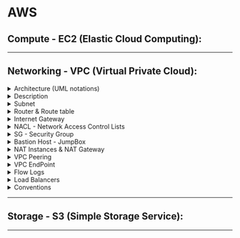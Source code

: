 # AWS
## Compute - EC2 (Elastic Cloud Computing):

---

## Networking - VPC (Virtual Private Cloud):

<details>
<summary>Architecture (UML notations)</summary>

![VPC Architecture with UML notations](https://awscertifiedsolutionsarchitectassociatedocs.s3.amazonaws.com/VPC_Architecture.PNG)

</details>

<details>
<summary>Description</summary>
    
- It is a virtual network within AWS: it is our private data center inside AWS platform
- It can be configured to be public/private or a mixture
- It is isolated from other VPCs by default
	- It can't talk to anything outside itself unless we configure it otherwise
	- It's isolated from network blast radius
- It is Regional: it can't span regions
- It is highly available: it is on multiple AZs which allows a HA (Highly Available) architecture
- It can be connected to our data center and corporate networks: Hardware Virtual Private Network (VPN)
- It supports different Tenancy types: it could be:
	- Dedicated tenant: it can't be changed (Locked). It is expensive
	- multi-tenant (default): it still could be switched to a dedicated tenant
- IPv4 CIDR:
	- From /28 (16 IPs) to /16 (65,536 IPs) 
	- We need to plan in advance CIDR to support whatever service we will deploy in the VPC:
	 	- [ ] We need to make sure our CIDR will support enough subnets
	 	- [ ] We need to make sure our CIDR will let our subnets have enough IP addresses
	 	- [ ] Some AWS services require a minimum number of IP addresses before they can deploy
	- We need to plan a CIDR that allows HA architecture:
	 	- [ ] We need to break our CIDR down based on the number of AZs we will be using and then 
	 	- [ ] We need to break down our CIDR based on the number of tiers (subnets) our VPC will have. E.g., public/private/db tiers
	- We need to plan for future evolutions: additional AZs, additional tiers (subnets)
	- Best Practice: ensure that VPCs we work with don't overlap CIDR blocks, whatever this is possible:
	 	- [ ] Lots of networking features don't like the same CIDR block
	 	- [ ] This will just make things a lot easier further down
	 	- [ ] Our corporate network VPCs, any other VPC we work with, 
	 	- [ ] VPCs of any partners and vendors that we interact with
	- Best Practice: It is recommended to plan for our VPC in advance even though, we can now update VPC CIDR
- IPv6: 
	- It supports IPv6
	- It isn't yet supported by all AWS services, though
	- AWS provides IPv6 blocks
- Default VPC:
	- It is created by default in every region for each new AWS account (to make easy the onboarding process)
	- It is required for some services:
	 	- [ ] Historically some services failed if the default VPC didn't exist
	 	- [ ] It was initially not something we could create, but we could delete it
	 	- [ ] So if we delete, we could run into problems where certain services wouldn't launch,
	 	- [ ] We needed to create a ticket to get it recreated on our behalf
	 	- [ ] It is used as a default for most
	- Its initial state is as follow:
	 	- [ ] CIDR: default 172.31.0.0/16 (65,000 IP addresses)
	 	- [ ] Subnet: 1 "/20" public subnet by AZ
	 	- [ ] DHCP: Default AWS Account DHCP option set is attached
	 	- [ ] DNS Names: Enabled
	 	- [ ] DNS Resolution: Enabled
	 	- [ ] Internet Gateway: Included
	 	- [ ] Route table: Main route table routes traffic to local and Internet Gateway (see below)
	 	- [ ] NACL: Default NACL allows all inbound and outbound traffic (see below)
	 	- [ ] Security Group: Default SG allows all inbound traffic from itself; allows all outbound traffic (see below)
	 	- [ ] ENI: Same ENI is used by all subnets and all security group
- Custom VPC (or "Bespoke"): 
	- it can be designed and configured in any valid way
	- Its initial state is as follow:
	 	- [ ] CIDR: initial configuration
	 	- [ ] Subnet: none
	 	- [ ] DHCP: Default AWS Account DHCP option set is attached
	 	- [ ] DNS Names: Disabled
	 	- [ ] DNS Resolution: Enabled
	 	- [ ] Internet Gateway: none
	 	- [ ] Route table: Main route table routes traffic to local (see below)
	 	- [ ] NACL: Default NACL allows all inbound and outbound traffic (see below)
	 	- [ ] Security Group: Default SG allows all inbound traffic from itself; allows all outbound traffic (see below)
	 	- [ ] ENI: none
- DHCP Options Sets:
	- It's a configuration that sets various things that have provided to resources inside a VPC when they use DHCP
	- It's a protocol that allows resources inside a network to auto configure their network card such as IP address
	- It allows any instance in a VPC to point to the specified domain and DNS servers to resolve their domain names
	- More details: https://docs.aws.amazon.com/vpc/latest/userguide/VPC_DHCP_Options.html
- VPC DNS hostnames & DNS Resolution:
	- Even when an Internet Gateway is created and attached to a VPC and, 
	- A public IP is associated to an EC2 instance, a DNS name isn't associated to it
	- To do it, we should enable it in VPC > Edit DNS hostnames and Edit DNS resolution
	- Best Practice: Always enable VPC DNS hostnames and, VPC DNS resolution.
</details>

<details>
<summary>Subnet</summary>

- Analogy: it is like a floor (or a component of it) in our data center
- A VPC can have 1 or more subnets: The number of subnets depends on how VPC CIDR is split:
	- If all subnets have the same CIDR prefix, the formula would be: 2^(Subnet CIDR Prefix - VPC CIDR Prefix)
	- For a VPC of /16, we could create:
	- 1 single subnet of /16; 2 subnets of /17; 4 subnets of /18; 8 subnets of /19; 16 subnets of /20;
	- 32 subnets of /21; 64 subnets of /22; 128 subnets of /23; 256 subnets of /24
- It is inside an AZ: subnets can't span AZs
- Subnet max/min IP: same as VPC limit
- Its CIDR blocks:
	- It can't be bigger than CIDR blocks of the VPC it is attached to
	- It can't overlap with any CIDR blocks inside the VPC it is attached to
	- It can't be created outside of the CIDR of the VPC it is attached to
- Certain IPs are reserved in subnets:
	- Subnet's Network IP address: e.g., 10.0.0.0
	- Subnet's Router IP address ("+1"): Example: 10.0.0.1.
	- Subnet's DNS IP address ("+2"): E.g., 10.0.0.2
	 	- [ ] For VPCs with multiple CIDR blocks, the IP address of the DNS server is located in the primary CIDR
	 	- [ ] For more details: https://docs.aws.amazon.com/vpc/latest/userguide/VPC_DHCP_Options.html#AmazonDNS
	- Subnet's Future IP address ("+3"): e.g., 10.0.0.3
	- Subnet's Network Broadcast IP address ("Last"): E.g., 10.0.0.255
	- For more details: https://docs.aws.amazon.com/vpc/latest/userguide/VPC_Subnets.html
- Share a subnet: Organization or AWS account
	- Resources deployed to the subnet are owned by the account that deployed them: so we can't update them
	- The account we shared the subnet with can't update our subnet (what if there is a role that allow them so?)
- Subnet & Route Table:
	- A subnet must be associated with 1 and only 1 route table (main or custom)
	- When a subnet is created, it is associated by default to the VPC main route table
- Subnet & NACL:
	- A subnet must be associated with 1 and only 1 NACL (default or custom)
	- When a subnet is created, it is associated by default to the VPC default NACL
- A subnet is Public if:
	- If it is configured to allocate public IP
	- If the VPC has an associated Internet Gateway
	- If it is attached to a route table with a default route to the Internet Gateway
- Default Subnet:
	- It is a subnet that is created automatically by AWS at the same time as a default VPC
	- It is public
	- There is as many default subnets as AZs of the region where the default VPC is created in	

</details>

<details>
<summary>Router & Route table</summary>

- It is a virtual routing device that is in each VPC (fully managed by AWS)
- It has an interface in every subnet known as the "Subnet+1" address (is it the ENI?)
- It is highly available, scalable, and controls data entering and leaving the VPC and its subnets
- Route table:
	- It controls what the VPC router does with subnet Outbound traffic
	- A subnet must be associated with 1 and only 1 route table (main or custom)
	- Local route:
		- [ ] It's included in all route tables
		- [ ] It can't be deleted from its route table
		- [ ] It matches the CIDR of the VPC and lets traffic be routed between subnets
		- [ ] It doesn't forward traffic to any target because the VPC router can handle it
		- [ ] It allows all subnets in a VPC to be able to talk to one another even if they're in different AZs
	- It contains a collection of Static Routes: 
		- [ ] They're used when traffic from a subnet arrives at the VPC router
		- [ ] They contain a destination and a target: traffic is forwarded to the target if its destination matches the route destination
		- [ ] Default Routes (0.0.0.0/0 v4 and ::/0 v6) could be added that match any traffic not already matched
		- [ ] If multiple routes apply, the most specific is chosen
		- [ ] Example: A /32 (a single IP address) will be chosen before a /24, before a /16, before the default route (0.0.0.0/0) and, before VPC CIDR even the IP address is local
		- [ ] Targets can be IPs or an AWS networking gateway/object (Egress Only Internet Gateway, Instance, Internet Gateway, NAT Gateway, Network Interface, Peering Connection, Transit Gateway, Virtual Private Gateway)			
	- Main Route table:
		- [ ] It's created by default at the same time as a VPC is created
		- [ ] It's allocated by default to all subnets in the VPC
		- [ ] In a default VPC: it routes outbound traffic to local and to outside (Internet Gateway)
		- [ ] In a custom VPC: It routes outbound traffic to local
		- [ ] It's created at the same time as the VPC it is attached to
		- [ ] It's associated "implicitly" to all VPC's Subnets until they're explicitly associated to a custom one
		- [ ] Therefore, if it includes a route to an Internet Gateway, all existing and future subnets will be public by default (if Public IP is enabled)	
	- "Custom" route table: 
		- [ ] It could be created and customized to subnets' requirements.
		- [ ] It is explicitly associated with subnets.
	- Best Practice: 
		- [ ] It is recommended not to update the main route table
		- [ ] It is particularly recommended not to add the route to the Internet Gateway in the main route: 
		- [ ] Because, by default, all VPC's Subnets are associated "implicitly" to the main route
		- [ ] Therefore, if a route to an Internet Gateway is added to the main route, all existing and future subnets will be public by default (if Public IP is enabled)		
	- Route Propagation:
		- [ ] It uses a Virtual Private Gateway that should be associated to the VPC the route table is attached to
		- [ ] We could then elect to propagate any routes that it learned onto this particular route table 
		- [ ] It's a way that we can dynamically populate new routes that are learned by the virtual private gateway, which is used for VPNs on automatically populate our our table
		- [ ] Certain types of AWS networking products (VPN, Direct Connect) can dynamically learn routes using BGP (Border Gateway Protocol)
		- [ ] If we have got a VPN or direct connect that support BGP and we integrate those with our VPC, then we can enable this route propagation to automatically add those routes to our route tables
		- [ ] We don't need then to do it manually by a static route table

</details>

<details>
<summary>Internet Gateway</summary>

- It can route traffic for public IPs to and from the internet
- It is created and attached to a VPC
- A VPC could be attached to 1 and only 1 Internet Gateway
- It doesn't applies public IPv4 addresses to a resource's ENI
- It provides Static NAT (Network Address Translation):
	- It is the process of 1:1 translation where an internet gateway converts a private address to a public IP address
	- It make the instance a true public machine
	- When an Internet Gateway receives any traffic from an EC2 instance, if the EC2 has an allocated public IP: 
		- [ ] Then the Internet Gateway adjusts those traffic's packets (Layer 3 in OSI model)
		- [ ] It replaces the EC2 private IP in the packet source IP with the EC2 associated Public IP address
		- [ ] It sends then the packets through to the public Internet
	- When an Internet Gateway receives any traffic from the public internet,
		- [ ] It adjusts those packets as well,
		- [ ] It replaces the Public IP @ in the packet source IP with the associate EC2 private IP address
		- [ ] It sends then the packets to the EC2 instance through the VPC Router

</details>

<details>
<summary>NACL - Network Access Control Lists</summary>

- It is a security feature that operates at Layer 4 of the OSI model (Transport Layer: TCP/UDP and below)
- It could be associated with multiples subnets
- A subnet has to be associated with 1 NACL:
- It impacts traffic crossing the boundary of a subnet
- It doesn't impact traffic local to a subnet: Communications between 2 instances inside a subnet aren't impacted
- It acts FIRST before Security Groups: if an IP is denied, it won't even reach security group
- It is stateless
- There're 2 sets of rules: Inbound and Outbound rules:
	- They're explicitly allow or deny traffic based on:
		- [ ] Traffic Type (protocol), 
		- [ ] Ports or port range, 
		- [ ] Source (or Destination): IP / CIDR: since NACL is involved at Layer 4, the source/destination can't be an AWS object
	- They're processed in number of order, "Rule #": Lowest first
	- When a match is found, that action is taken and processing stops
	- The "*" rule is an implicit deny: It is processed last
- Default NACL:
	- It is created by default at the same as the VPC
	- It is associated "implicitly" to all subnets as long as they're not associated explicitly to a custom NACL 
	- It Allows ALL traffic: Rule 100: Allow everything
- Custom NACL:
	- It is created by users
	- It should be associated "explicitly" to a subnet
	- It does block ALL traffic, by default: it only includes "*" rule only
- Ephemeral Ports:
	- When a client initiates communications with a server, it uses a well-known port # on that server: e.g., TCP/443
	- The response is from that well-known port to an ephemeral port on the client
	- The client decides the ephemeral port (e.g., TCP/22000): they're be thousands!
- To keep in mind: Because NACL are stateless and ephemeral ports are thousands, to manage the overhead of NACL rules is very high. In fact:
	- We should think to "allow" traffic for every "ephemeral" ports on Client Inbound and Outbound rules and, 
	- We should think to "allow" traffic for every "ephemeral" ports on Destination Inbound and Outbound rules as well
	- This means that for a single communication, we might have to worry about 4 individual sets of rules
	- This is why NACLs tend not to be used all that much generally in production usage (Security Groups are preferred)
- Use Case:
	- When we have an explicit deny that we would like to add
	- E.g., we got attacked from an IP @, we may need to deny it
- Best Practice: 
	- Inbound and Outbound Rules # should use an increment of 100: 
		- [ ] 100 for the 1st IPv4 rule, 101 for the 1st IPv6 rule
		- [ ] 200 for the 2nd IPv4 rule, 201 for the 2nd IPv6 rule
	-  Ensure that you place the DENY rules earlier in the table than the ALLOW rules that open the wide range of ephemeral ports

</details>

<details>
<summary>SG - Security Group</summary>

- It's a Software firewall that surrounds AWS products
- It a Layer 5 firewall (session firewall) in OSI model
- It is attached to an ENI
- It's associated with a single VPC: it doesn't span VPC's
- Multiple SGs could be assigned to an EC2 instance
- It acts at the instance level, not the subnet level
- It could be attached/detached from an EC2 instance at anytime
- It is Stateful:
	- The response to an allowed inbound (or outbound) request, will be allowed to flow out (or in), regardless of outbound (or inbound) rules
	- If we send a request from our instance and it is allowed by the corresponding SG rule, its response is then allowed to flow in regardless of inbound rules
	- More details (see Tracking): https://docs.aws.amazon.com/AWSEC2/latest/UserGuide/using-network-security.html#security-group-connection-tracking
	- Comparison between Security Group and ACL (stateless): https://docs.aws.amazon.com/vpc/latest/userguide/VPC_Security.html#VPC_Security_Comparison
- SG Rules include: Inbound and Outbound rule sets:
	- Type: TCP
	- Protocol: e.g., HTTP, SSH
	- Port Ranges: e.g., Port 22 (SSH), Port 53 (UDP), Port 3060 (MySQL), Port 80 (http), Port 443 (https)... 
	- Source/Destination: Since it is a Layer 5 Firewall, it supports
		- [ ] IP addresses, CIDRs (Layer 4 info)
		- [ ] a Security Group (Layer 5 info)
	- It can auto-reference itself in an Inbound rules' Source 
		- [ ] It allows traffic from itself
		- [ ] All resources in the same SG are allowed to communicate to each other
- Implicit Deny: Explicit Allow > Implicit Deny
	- We can't create rules that deny access
- Default SG: 
	- It is created at the same time as a VPC (Default VPC or Custom VPC)
	- It allows all traffic from all resources within the same SG: by default, inbound traffic from itself is allowed
	- It allows all outbound traffic
- Custom SG:
	- It is created by users
	- It implicitly denies all inbound traffic: there isn't any inbound rule
	- It allows all outbound traffic

</details>

<details>
<summary>Bastion Host - JumpBox</summary>

- It is a host (EC2 instance) that sits at the perimeter of a VPC
- It is in a public Subnet 
- it usually involves access from untrusted networks or computers
- It functions as an entry point to the VPC for trusted admins
- It allows for updates or configuration tweaks remotely while allowing the VPC to stay private and protected (private subnets)
- It is generally connected to via SSH (Linux) or RDP (Windows)
- Its goal is to reduce the surface area in which we need to harden:
	- Instead to harden all private instances (we could have many of them),
	- We just need to harden 1 Bastion Host
	- Multifactor authentication, ID federation, and/or IP blocks
- How it works:
	- Traffic is going through the Internet gateway > route tables > NACL > Security Groups > Bastion host
	- Then the bastion host basically just forwards the connection through SSH/ADP to private instances
	- All what we need to do is harden our bastion host as strongly as possible because it is exposed to the public
	- Then, we don't have to worry about hardening our private instances in our private subnet
- Best Practice: 
	- Bastion hosts must be kept updated, and security hardened and, audited regularly
	- Multifactor authentication, ID federation, and/or IP blocks
	- It is recommended to add tags to be able to differentiate from other regular EC2 instances
	- Create a specific SG for bastion hosts:
		- [ ] Since bastion hosts require specific rules, we could make them in a unique SG
		- [ ] The SG could then be shared with bastion hosts only
		- [ ] It will allow to reduce bastion hosts creation overhead
	- SSH forwarding: it allows to connect to the private instance through the bastion host without leaving SSH keys within the bastion host
- For more details:
	- SSH forwarding: https://aws.amazon.com/blogs/security/securely-connect-to-linux-instances-running-in-a-private-amazon-vpc/
	- A new way to securely connect to instances without having to use a bastion or open SSH ports, see: https://docs.aws.amazon.com/systems-manager/latest/userguide/session-manager.html

</details>

<details>
<summary>NAT Instances & NAT Gateway</summary>

- It provides Dynamic NAT (Network Address Translation):
	- It is a variation of Static NAT (see Internet Gateway, above)
	- It allows many private IP addresses to get outgoing internet access using a smaller number of public IPs (generally one)
	- 1 public IP <-> many private IPs.
- Its purpose is to let EC2 instances in private subnets to go out and download software.
- Its benefits:
	- Security reasons: the concept of least privilege (if a resource doesn't need internet access, than we shouldn't give them access)
	- We're running out IP addresses: so we can't allocate a specific IP address for each instance
- How it works: let's have an example: 
	- A private EC2 instance which private IP is: 10.0.0.10
	- The EC2 instance requires to update its software for a public IP: 1.3.3.7
	- A NAT Gateway/Instance which Elastic IP is: 172.162.0.10
	- An Internet Gateway with a Public IP is: 53.12.23.11
	- Outgoing Traffic:
		- [ ] The EC2 L3 layer will create a packet (Src IP, Dest IP) = (10.0.0.10, 1.3.3.7)
		- [ ] The EC2 instance will send the packet to the NAT Gateway
		- [ ] The NAT Gateway will update the packet Src IP by its EIP: (Src IP, Dest IP) = (172.162.0.10, 1.3.3.7)
		- [ ] The NAT Gateway will then send the packet to the Internet Gateway
		- [ ] The Internet Gateway will also update the packet Src IP by its Public IP: (Src IP, Dest IP) = (53.12.23.11, 1.3.3.7)
		- [ ] The Internet Gateway will then send the packet to the Internet
	- Ingoing Traffic:
		- [ ] it is similar to the outgoing process above
		- [ ] In this case, the packet Destination IP is updated
		- [ ] It is updated 1st by the Internet Gateway with the NAT Gateway EIP
		- [ ] Then, it is updated by the NAT Gateway with the EC2 Private IP
- NAT Gateway: 
	- 1 NAT Gateway inside an AZ
	- It requires a Public Subnet and a Public Elastic IP
	- It understands and allow session traffic (layer 5)
	- It's scalable but isn't highly available by design (Redundant): if an AZ fails, all underlying NAT Gateway will fail
	- Best Practice: 
		- [ ] We need 1 NAT Gateway by AZ
		- [ ] We need a Single Route table for each AZ (each NAT Gateway)
		- [ ] Each NAT Gateway should be then associates with all private subnets of the related AZ
	- Performance: 
		- [ ] Initially 5GB of bandwidth 
		- [ ] It can scale to 45GB
		- [ ] For more bandwidth, we can distribute the workload by splitting our resources into multiple subnets inside an AZ
		- [ ] Then specify for each subnet to go to a separate gateway
- NAT Instance:
	- It is a single EC2 instance
	- It could be created from a specific AMI
	- it requires to Disable EC2 Source/Destination Checks:
		- [ ] Each EC2 instance performs source/destination checks by default
		- [ ] This means that the instance must be the source or destination of any traffic it sends or receives
		- [ ] However, a NAT instance must be able to send and receive traffic when the source or destination is not itself
		- [ ] Therefore, it is required tp disable source/destination checks on the NAT instance
	- Disadvantage: 
		- [ ] It is a single point of failure
		- [ ] If the instance is terminated, the route status: blackhole
	- Use case: there is only one use case
		- [ ] When cost saving is absolutely required and, a NAT and bastion hosts are needed
		- [ ] We could then combine bastion host and NAT in the same machine
	- For more details:  
		- [ ] NAT Instance: https://docs.aws.amazon.com/vpc/latest/userguide/VPC_NAT_Instance.html
		- [ ] NAT Gateway vs. NAT Instance: https://docs.aws.amazon.com/vpc/latest/userguide/vpc-nat-comparison.html

</details>

<details>
<summary>VPC Peering</summary>

- It allows communication between 2 VPCs via a direct network route using private IP addresses
- It can span AWS accounts and even regions (see limits below)
- It's involved at layer 3 of OSI model (network)
- It uses peering connection object: 
	- it's a network gateway
	- It's similar to Internet Gateway but used to link VPCs
	- Traffic goes through RTs, NACLs and, SGs. Therefore: 	
		- [ ] Routes are required at both sides
		- [ ] NACLs and SGs can be used to control access
		- [ ] SG reference is cross-account but it's not cross-region (see limits below)
	- DNS resolution to private IPs can be enabled, 
		- [ ] It is needed in both sides
		- [ ] Public DNSes will therefore be resolved to their private IP and,
		- [ ] It won't be traveling over the public Internet
- Data transit:
	- It is encrypted
	- It uses AWS global-backbone for VPC peering cross-region: low latency and higher performance than public internet
- Limits:
	- VPC CIDR blocks can't overlap
	- Transitive Peering is NOT Possible: 
		- [ ] A VPC can't talk to another VPC through a 3rd VPC
		- [ ] A Direct peering is required between 2 VPCs so that they can talk to each other
	- Cross-Region:
		- [ ] An SG can't be referenced from another region
		- [ ] IPv6 support isn't available cross-region
- Use case:
	- To make a service that is running in a single VPC accessible to other VPCs
	- To connect our VPC to a vendor VPC or a partner VPC to access an application
	- To give access to our VPCs for security audit
	- We have a requirement to split an application up into multiple isolated network to limit the blast raduis in the event of network based attacks

</details>

<details>
<summary>VPC EndPoint</summary>

- It is a virtual gateway object created in a VPC
- It provides a method of connecting to public AWS services: 
	- Its related traffic doesn't leave AWS network
	- It doesn't require a public IP address, 
	- It doesn't require an Internet gateway, 
	- It doesn't require any other resource: a NAT device, a VPN connection nor, an AWS Direct Connect connection instances
- It is horizontally scaled (bandwidth)
- There're 2 types of VPC endpoints:
	- Gateway endpoint: 
		- [ ] It is used for S3 buckets and DynamoDB
		- [ ] It is similar to Internet Gateway
		- [ ] Its related traffic goes through RT: (Destination, Target) = (AWS Service Prefix Lists, Gateway Endpoint ID)
		- [ ] Prefix Lists are more specific than general public internet (0.0.0.0/0)
		- [ ] Therefore, Prefix Lists will override the use of the IG when they're in the same RT
		- [ ] It can be restricted via policies: full access is selected by default
		- [ ] It is HA (Highly available) across AZs in a region: 1 Gateway endpoint by VPC
	- Interface endpoint:
		- [ ] It is used for most other AWS services such as SNS, SQS
		- [ ] It is an ENI with a private IP address
		- [ ] It provides another unique endpoint for the selected service (different from the service public endpoint)
		- [ ] It is attached to a subnet
		- [ ] For HA, it should be associated with multiple AZs
		- [ ] Its related traffic goes through SGs and NACLs
		- [ ] It doesn't require a RT: it adds or replaces the DNS for the service
		- [ ] It provides multiple DNS names: 1 per selected subnet + 1 general DNS name (not specific for an AZ)
		- [ ] It replaces the default service public DNS when "Private DNS Names" feature is enabled
		- [ ] [For more details about AWS Services endpoint](https://docs.aws.amazon.com/general/latest/gr/rande.html)

- Limits:
	- Gateway endpoints are used via route
- Use case:
	- An entire VPC is private without an Internet Gateway
	- A specific private instance needs to access public services
	- To access resources restricted to specific VPCs or endpoints (private S3 buckets)
- [For more details about Interface endpoints](https://docs.aws.amazon.com/vpc/latest/userguide/vpc-endpoints.html)

</details>

<details>
<summary>Flow Logs</summary>

</details>

<details>
<summary>Load Balancers</summary>

</details>

<details>
<summary>Conventions</summary>

- Subnet Name: sn-[public/private]-[AZ]: sn-public-a; sn-private-a
- Subnet range: 
	- In some cases, humans do need to understand the networking structure that we use inside a VPC
	- So, we could match a subnet's CIDR to its AZ and its application tear:
	- E.g., for a VPC 10.0.0.0/16 with Subnets: /24 + 2 AZs + 3 tiers:
		- [ ] For AZ1: (Tier 1, 10.0.11.0); (Tier 2: 10.0.21.0); (Tier 3: 10.0.31.0)
		- [ ] For AZ2: (Tier 1, 10.0.12.0); (Tier 2: 10.0.22.0); (Tier 3: 10.0.32.0)
- Peering Connection name: pc-[Requester VPC name]-[Accepter VPC name]. E.g., pc-VPC1-VPC2

</details>

---

## Storage - S3 (Simple Storage Service):

---
